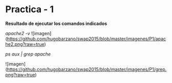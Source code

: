 # Practica - 1

**Resultado de ejecutar los comandos indicados**

*apache2 -v*
![imagen] (https://github.com/hugobarzano/swap2015/blob/master/imagenes/P1/apache2.png?raw=true)


*ps aux | grep apache*

![imagen] (https://github.com/hugobarzano/swap2015/blob/master/imagenes/P1/grep.png?raw=true)


